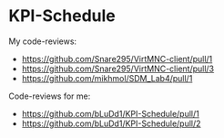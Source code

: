 # KPI-Schedule

My code-reviews:
- https://github.com/Snare295/VirtMNC-client/pull/1
- https://github.com/Snare295/VirtMNC-client/pull/3
- https://github.com/mikhmol/SDM_Lab4/pull/1


Code-reviews for me:
- https://github.com/bLuDd1/KPI-Schedule/pull/1
- https://github.com/bLuDd1/KPI-Schedule/pull/2
